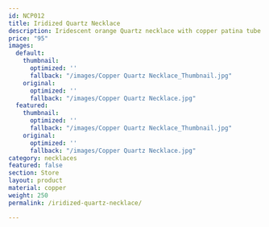 ```yaml
---
id: NCP012
title: Iridized Quartz Necklace
description: Iridescent orange Quartz necklace with copper patina tube spacer beads..
price: "95"
images:
  default:
    thumbnail:
      optimized: ''
      fallback: "/images/Copper Quartz Necklace_Thumbnail.jpg"
    original:
      optimized: ''
      fallback: "/images/Copper Quartz Necklace.jpg"
  featured:
    thumbnail:
      optimized: ''
      fallback: "/images/Copper Quartz Necklace_Thumbnail.jpg"
    original:
      optimized: ''
      fallback: "/images/Copper Quartz Necklace.jpg"
category: necklaces
featured: false
section: Store
layout: product
material: copper
weight: 250
permalink: /iridized-quartz-necklace/

---
```

